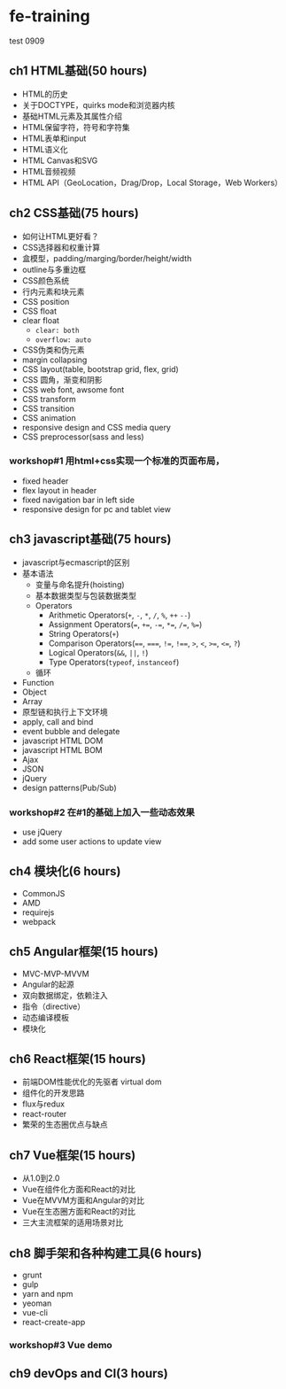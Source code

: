# fe-training
test 0909
## ch1 HTML基础(50 hours)
- HTML的历史
- 关于DOCTYPE，quirks mode和浏览器内核
- 基础HTML元素及其属性介绍
- HTML保留字符，符号和字符集
- HTML表单和input
- HTML语义化
- HTML Canvas和SVG
- HTML音频视频
- HTML API（GeoLocation，Drag/Drop，Local Storage，Web Workers）

## ch2 CSS基础(75 hours)
- 如何让HTML更好看？
- CSS选择器和权重计算
- 盒模型，padding/marging/border/height/width
- outline与多重边框
- CSS颜色系统
- 行内元素和块元素
- CSS position
- CSS float
- clear float
  + `clear: both`
  + `overflow: auto`
- CSS伪类和伪元素
- margin collapsing
- CSS layout(table, bootstrap grid, flex, grid)
- CSS 圆角，渐变和阴影
- CSS web font, awsome font
- CSS transform
- CSS transition
- CSS animation
- responsive design and CSS media query
- CSS preprocessor(sass and less)

### workshop#1 用html+css实现一个标准的页面布局，
- fixed header
- flex layout in header
- fixed navigation bar in left side
- responsive design for pc and tablet view

## ch3 javascript基础(75 hours)
- javascript与ecmascript的区别
- 基本语法
  - 变量与命名提升(hoisting)
  - 基本数据类型与包装数据类型
  - Operators
    - Arithmetic Operators(`+`, `-`, `*`, `/`, `%`, `++` `--`)
    - Assignment Operators(`=`, `+=`, `-=`, `*=`, `/=`, `%=`)
    - String Operators(`+`)
    - Comparison Operators(`==`, `===`, `!=`, `!==`, `>`, `<`, `>=`, `<=`, `?`)
    - Logical Operators(`&&`, `||`, `!`)
    - Type Operators(`typeof`, `instanceof`)
  - 循环
- Function
- Object
- Array
- 原型链和执行上下文环境
- apply, call and bind
- event bubble and delegate
- javascript HTML DOM
- javascript HTML BOM
- Ajax
- JSON
- jQuery
- design patterns(Pub/Sub)

### workshop#2 在#1的基础上加入一些动态效果
- use jQuery
- add some user actions to update view

## ch4 模块化(6 hours)
- CommonJS
- AMD
- requirejs
- webpack

## ch5 Angular框架(15 hours)
- MVC-MVP-MVVM
- Angular的起源
- 双向数据绑定，依赖注入
- 指令（directive）
- 动态编译模板
- 模块化

## ch6 React框架(15 hours)
- 前端DOM性能优化的先驱者 virtual dom
- 组件化的开发思路
- flux与redux
- react-router
- 繁荣的生态圈优点与缺点

## ch7 Vue框架(15 hours)
- 从1.0到2.0
- Vue在组件化方面和React的对比
- Vue在MVVM方面和Angular的对比
- Vue在生态圈方面和React的对比
- 三大主流框架的适用场景对比

## ch8 脚手架和各种构建工具(6 hours)
- grunt
- gulp
- yarn and npm
- yeoman
- vue-cli
- react-create-app

### workshop#3 Vue demo

## ch9 devOps and CI(3 hours)
